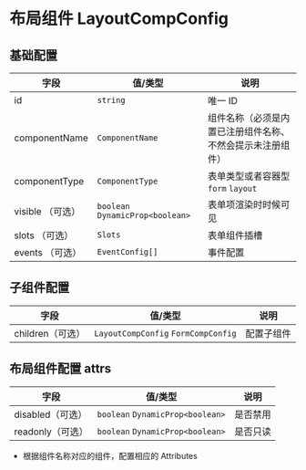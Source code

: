 # 布局组件 LayoutCompConfig

## 基础配置

| 字段             | 值/类型                          | 说明                                                       |
| ---------------- | -------------------------------- | ---------------------------------------------------------- |
| id               | `string`                         | 唯一 ID                                                    |
| componentName    | `ComponentName`                  | 组件名称（必须是内置已注册组件名称、不然会提示未注册组件） |
| componentType    | `ComponentType`                  | 表单类型或者容器型 `form` `layout`                         |
| visible （可选） | `boolean` `DynamicProp<boolean>` | 表单项渲染时时候可见                                       |
| slots （可选）   | `Slots`                          | 表单组件插槽                                               |
| events （可选）  | `EventConfig[]`                  | 事件配置                                                   |

## 子组件配置

| 字段             | 值/类型                             | 说明       |
| ---------------- | ----------------------------------- | ---------- |
| children（可选） | `LayoutCompConfig` `FormCompConfig` | 配置子组件 |

## 布局组件配置 attrs

| 字段             | 值/类型                          | 说明     |
| ---------------- | -------------------------------- | -------- |
| disabled（可选） | `boolean` `DynamicProp<boolean>` | 是否禁用 |
| readonly（可选） | `boolean` `DynamicProp<boolean>` | 是否只读 |

- 根据组件名称对应的组件，配置相应的 Attributes
